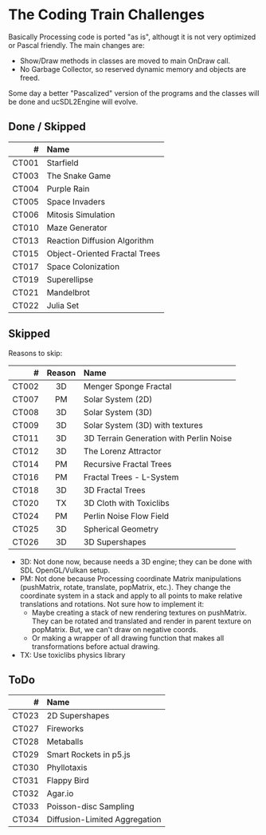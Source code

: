 # The Coding Train Challenges

Basically Processing code is ported "as is", althougt it is not very optimized
or Pascal friendly. The main changes are:

  - Show/Draw methods in classes are moved to main OnDraw call.
  - No Garbage Collector, so reserved dynamic memory and objects are freed.

Some day a better "Pascalized" version of the programs and the classes
will be done and ucSDL2Engine will evolve.

## Done / Skipped

| # | Name |
|---:|:---|
| CT001 | Starfield |
| CT003 | The Snake Game |
| CT004 | Purple Rain |
| CT005 | Space Invaders |
| CT006 | Mitosis Simulation |
| CT010 | Maze Generator |
| CT013 | Reaction Diffusion Algorithm |
| CT015 | Object-Oriented Fractal Trees |
| CT017 | Space Colonization |
| CT019 | Superellipse |
| CT021 | Mandelbrot |
| CT022 | Julia Set |

## Skipped

Reasons to skip:

| # | Reason | Name |
|---:|:--:|:---|
| CT002 | 3D | Menger Sponge Fractal |
| CT007 | PM | Solar System (2D) |
| CT008 | 3D | Solar System (3D) |
| CT009 | 3D | Solar System (3D) with textures |
| CT011 | 3D | 3D Terrain Generation with Perlin Noise |
| CT012 | 3D | The Lorenz Attractor |
| CT014 | PM | Recursive Fractal Trees |
| CT016 | PM | Fractal Trees - L-System |
| CT018 | 3D | 3D Fractal Trees |
| CT020 | TX | 3D Cloth with Toxiclibs |
| CT024 | PM | Perlin Noise Flow Field |
| CT025 | 3D | Spherical Geometry |
| CT026 | 3D | 3D Supershapes |

  - 3D: Not done now, because needs a 3D engine; they can be done with
      SDL OpenGL/Vulkan setup.
  - PM: Not done because Processing coordinate Matrix manipulations
    (pushMatrix, rotate, translate, popMatrix, etc.). They change the
    coordinate system in a stack and apply to all points to make relative
    translations and rotations. Not sure how to implement it:
    - Maybe creating a stack of new rendering textures on pushMatrix. They
      can be rotated and translated and render in parent texture on popMatrix.
      But, we can't draw on negative coords.
    - Or making a wrapper of all drawing function that makes all
      transformations before actual drawing.
  - TX: Use toxiclibs physics library
 
## ToDo

| # | Name |
|---:|:---|
| CT023 | 2D Supershapes |
| CT027 | Fireworks |
| CT028 | Metaballs |
| CT029 | Smart Rockets in p5.js |
| CT030 | Phyllotaxis |
| CT031 | Flappy Bird |
| CT032 | Agar.io |
| CT033 | Poisson-disc Sampling |
| CT034 | Diffusion-Limited Aggregation |




